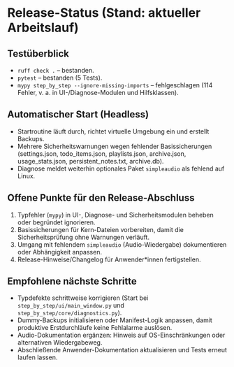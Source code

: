 # Release-Status (Stand: aktueller Arbeitslauf)

## Testüberblick
- `ruff check .` – bestanden.
- `pytest` – bestanden (5 Tests).
- `mypy step_by_step --ignore-missing-imports` – fehlgeschlagen (114 Fehler, v. a. in UI-/Diagnose-Modulen und Hilfsklassen).

## Automatischer Start (Headless)
- Startroutine läuft durch, richtet virtuelle Umgebung ein und erstellt Backups.
- Mehrere Sicherheitswarnungen wegen fehlender Basissicherungen (settings.json, todo_items.json, playlists.json, archive.json, usage_stats.json, persistent_notes.txt, archive.db).
- Diagnose meldet weiterhin optionales Paket `simpleaudio` als fehlend auf Linux.

## Offene Punkte für den Release-Abschluss
1. Typfehler (`mypy`) in UI-, Diagnose- und Sicherheitsmodulen beheben oder begründet ignorieren.
2. Basissicherungen für Kern-Dateien vorbereiten, damit die Sicherheitsprüfung ohne Warnungen verläuft.
3. Umgang mit fehlendem `simpleaudio` (Audio-Wiedergabe) dokumentieren oder Abhängigkeit anpassen.
4. Release-Hinweise/Changelog für Anwender*innen fertigstellen.

## Empfohlene nächste Schritte
- Typdefekte schrittweise korrigieren (Start bei `step_by_step/ui/main_window.py` und `step_by_step/core/diagnostics.py`).
- Dummy-Backups initialisieren oder Manifest-Logik anpassen, damit produktive Erstdurchläufe keine Fehlalarme auslösen.
- Audio-Dokumentation ergänzen: Hinweis auf OS-Einschränkungen oder alternativen Wiedergabeweg.
- Abschließende Anwender-Dokumentation aktualisieren und Tests erneut laufen lassen.
